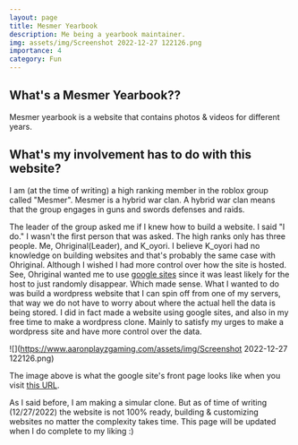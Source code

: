```yaml
---
layout: page
title: Mesmer Yearbook
description: Me being a yearbook maintainer.
img: assets/img/Screenshot 2022-12-27 122126.png
importance: 4
category: Fun
---
```


## What's a Mesmer Yearbook??

Mesmer yearbook is a website that contains photos & videos for different years.

## What's my involvement has to do with this website?

I am (at the time of writing) a high ranking member in the roblox group called "Mesmer". Mesmer is a hybrid war clan. A hybrid war clan means that the group engages in guns and swords defenses and raids.

The leader of the group asked me if I knew how to build a website. I said "I do." I wasn't the first person that was asked. The high ranks only has three people. Me, Ohriginal(Leader), and K_oyori. I believe K_oyori had no knowledge on building websites and that's probably the same case with Ohriginal. Although I wished I had more control over how the site is hosted. See, Ohriginal wanted me to use [google sites](https://sites.google.com) since it was least likely for the host to just randomly disappear. Which made sense. What I wanted to do was build a wordpress website that I can spin off from one of my servers, that way we do not have to worry about where the actual hell the data is being stored. I did in fact made a website using google sites, and also in my free time to make a wordpress clone. Mainly to satisfy my urges to make a wordpress site and have more control over the data. 

![](https://www.aaronplayzgaming.com/assets/img/Screenshot 2022-12-27 122126.png)

The image above is what the google site's front page looks like when you visit [this URL](https://sites.google.com/view/mesmeryearbook/home).

As I said before, I am making a simular clone. But as of time of writing (12/27/2022) the website is not 100% ready, building & customizing websites no matter the complexity takes time. This page will be updated when I do complete to my liking :)